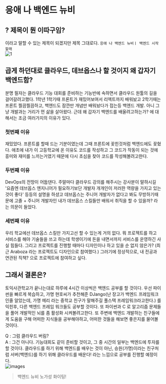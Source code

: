 

# 응애 나 백엔드 뉴비
## ? 제목이 뭔 이따구임?
이라고 말할 수 있는 제목이 되겠지만 제목 그대로다. `응애 나 백엔드 뉴비ㅣ 백엔드 시작할래`<br>
![1](https://user-images.githubusercontent.com/82383294/149607046-19bfbd7d-1574-4511-84cf-fc157397b70d.jpg)

## 곱게 하던대로 클라우드, 데브옵스나 할 것이지 왜 갑자기 백엔드함?
분명 필자는 클라우드 기능 대회를 준비하는 기능반에 속하면서 클라우드 원툴의 길을 걸어갈려고했다. 1학년 1학기때 프론트가 재밌어보여서 리엑트까지 배워놨고 2학기때는 프론트 찔끔찔끔하고, 백엔드도 잠깐만 
개념만 배워놨다가 접는등 백엔드 개발. 아니 그냥 개발과는 거리가 먼 삶을 살아왔다. 근데 왜 갑자기 백엔드를 배울려고하는가? 에 대해서는 조금 여러가지의 이유가 있다.
### 첫번째 이유
재밌었다. 프론트를 할때 드는 기분이였는데 그때 프론트에 꽂힌것처럼 백엔드에도 꽂혔다. 애초에 내가 이 고등학교에 온 이유도 코드를 작성하고 그 코드가 작동이 되는 것에 흥미와 재미를 느끼는거였기 
때문에 다시 초심을 찾아 코드를 작성해볼려고한다.

### 두번째 이유
DevOps의 전망이 어둡댄다. 주말마다 클라우드 강의를 해주시는 강사분이 말하시길 '요즘엔 데브옵스 엔지니어가 필요하기보단 개발자 개개인이 저러한 역량을 가지고 있는 것이 좋다' 등등의 설명을 하셨고
데브옵스는 주니어 개발자가 없다고 봐도 무방하기때문에 고졸 + 주니어 개발자인 내가 데브옵스 스킬들만 배워서 취직을 할 수 있을까? 라는 의문이 들었다.

### 세번째 이유
우리 학교에선 데브옵스 스킬만 가지고선 할 수 있는게 거의 없다. 뭐 프로젝트를 하고 서비스를 해야 기술들을 쓰고 하는데 학생이기에 돈을 내면서까지 서비스를 운영하긴 사실 힘들다. 그리고 프로젝트를 진행할
때마다 디자인이나 하고 있을 순 없지 않은가? (최근 Araboza 라는 프로젝트도 디자인으로 참여했다.) 그러기에 정상적으로, 내 전공과 연관된 직책? 으로 프로젝트에 참여하고 싶다.

## 그래서 결론은?
토익사관학교가 끝나는대로 하루에 4시간 이상씩은 백엔드 공부를 할 것이다. 우선 파이썬을 빠르게 복습하고, 가명 현호씨가 추천해준 DJango(난 장고가 백엔드 프레임워크인줄 알았는데, 가명 메리 라는 중학교 친구가 말해주길 풀스택 프레임워크라고한다.) 를 익힌후, 다른 백엔드 프레임 워크들도 공부할 것이다. 또 파이썬과 C 로 알고리즘 문제들을 풀어 개발적인 뇌를 좀 활성화 시켜볼려고한다.
또 주변에 백엔드 개발하는 친구들에게 도움을 구해 어떠한 지식들을 공부해야하고, 어떠한 것들을 해보면 좋은지를 물어볼 것이다.

Q : 그럼 클라우드 버림?<br>
A : 그건 아니다. 기능대회도 같이 준비할 것이고, 그 중 시간의 일부는 백엔드에 투자를 할 것이다. 클라우드를 하기 위해 백엔드를 배우는 것이 아닌, 승원(가명)이라는 친구처럼 서버(백엔드)를 하기 위해 클라우드를
배운다! 라는 느낌으로 공부를 진행할 예정이다.<br>
![images](https://user-images.githubusercontent.com/82383294/149607438-74007392-276e-43e6-91a4-d10359c54532.jpg)

> 백엔드 뉴비 노가성 화이팅!
